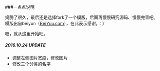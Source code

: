###一点点说明

捣腾了很久，最后还是选择fork了一个模版，后面再慢慢研究源码、慢慢完善吧。
模版出自beiyun（[BeiYuu.com](http://beiyuu.com)），在此表示感谢。：）

嗯，就从这里开始吧。



##### 2016.10.24 UPDATE
* 调整左侧图片宽度，修改图片
* 修改三个分类的名字

